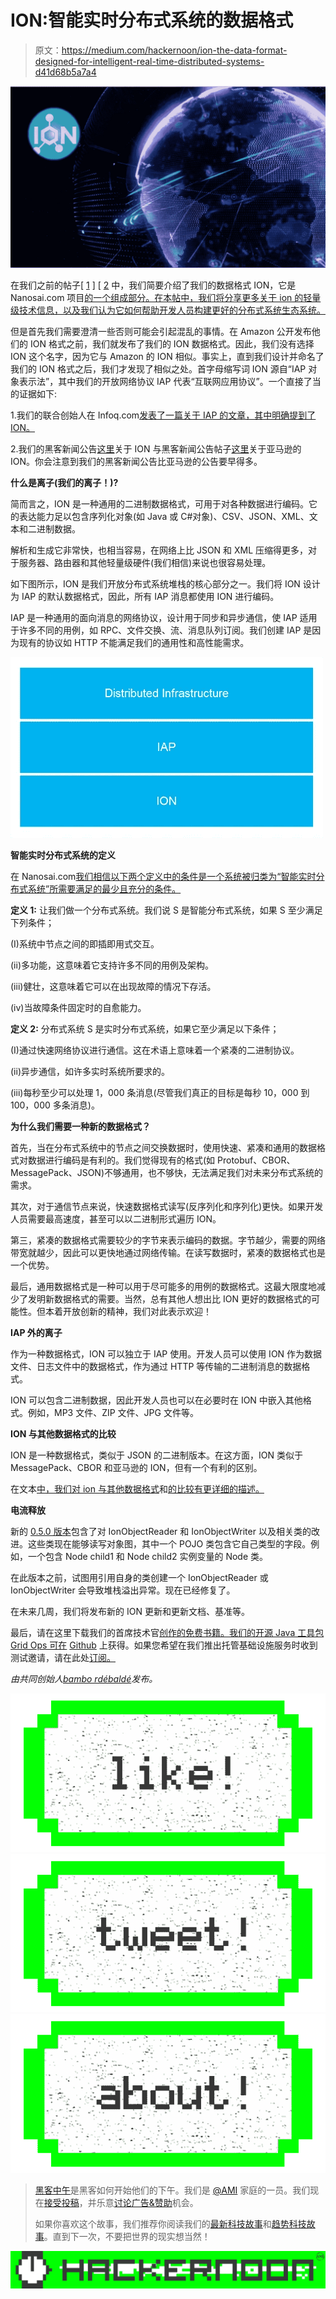 # ION:智能实时分布式系统的数据格式

> 原文：<https://medium.com/hackernoon/ion-the-data-format-designed-for-intelligent-real-time-distributed-systems-d41d68b5a7a4>

![](img/06873350d82cf180cbb9ff7ef407ec33.png)

在我们之前的帖子[ [1](https://hackernoon.com/our-ambitious-quest-to-democratise-distributed-systems-act-2-ion-vs-json-ce69f4e5c4a9) ] [ [2](https://hackernoon.com/our-ambitious-quest-to-democratize-distributed-systems-act-1-protocols-b6bec5297213) 中，我们简要介绍了我们的数据格式 ION，它是 Nanosai.com 项目[的一个组成部分。在本帖中，我们将分享更多关于 ion 的轻量级技术信息，以及我们认为它如何帮助开发人员构建更好的分布式系统生态系统。](http://www.nanosai.com/)

但是首先我们需要澄清一些否则可能会引起混乱的事情。在 Amazon 公开发布他们的 ION 格式之前，我们就发布了我们的 ION 数据格式。因此，我们没有选择 ION 这个名字，因为它与 Amazon 的 ION 相似。事实上，直到我们设计并命名了我们的 ION 格式之后，我们才发现了相似之处。首字母缩写词 ION 源自“IAP 对象表示法”，其中我们的开放网络协议 IAP 代表“互联网应用协议”。一个直接了当的证据如下:

1.我们的联合创始人在 Infoq.com[发表了一篇关于 IAP 的文章，其中明确提到了 ION。](https://www.infoq.com/articles/IAP-Fast-HTTP-Alternative)

2.我们的黑客新闻公告[这里](https://news.ycombinator.com/item?id=11027319)关于 ION 与黑客新闻公告帖子[这里](https://news.ycombinator.com/item?id=11546098)关于亚马逊的 ION。你会注意到我们的黑客新闻公告比亚马逊的公告要早得多。

**什么是离子(我们的离子！)?**

简而言之，ION 是一种通用的二进制数据格式，可用于对各种数据进行编码。它的表达能力足以包含序列化对象(如 Java 或 C#对象)、CSV、JSON、XML、文本和二进制数据。

解析和生成它非常快，也相当容易，在网络上比 JSON 和 XML 压缩得更多，对于服务器、路由器和其他轻量级硬件(我们相信)来说也很容易处理。

如下图所示，ION 是我们开放分布式系统堆栈的核心部分之一。我们将 ION 设计为 IAP 的默认数据格式，因此，所有 IAP 消息都使用 ION 进行编码。

IAP 是一种通用的面向消息的网络协议，设计用于同步和异步通信，使 IAP 适用于许多不同的用例，如 RPC、文件交换、流、消息队列订阅。我们创建 IAP 是因为现有的协议如 HTTP 不能满足我们的通用性和高性能需求。

![](img/3491f7aaba702f9ee9b9e261e09cc8b6.png)

**智能实时分布式系统的定义**

在 Nanosai.com[我们相信以下两个定义中的条件是一个系统被归类为“智能实时分布式系统”所需要满足的最少且充分的条件。](http://www.nanosai.com)

**定义 1:** 让我们做一个分布式系统。我们说 S 是智能分布式系统，如果 S 至少满足下列条件；

(I)系统中节点之间的即插即用式交互。

(ii)多功能，这意味着它支持许多不同的用例及架构。

(iii)健壮，这意味着它可以在出现故障的情况下存活。

(iv)当故障条件固定时的自愈能力。

**定义 2:** 分布式系统 S 是实时分布式系统，如果它至少满足以下条件；

(I)通过快速网络协议进行通信。这在术语上意味着一个紧凑的二进制协议。

(ii)异步通信，如许多实时系统所要求的。

(iii)每秒至少可以处理 1，000 条消息(尽管我们真正的目标是每秒 10，000 到 100，000 多条消息)。

**为什么我们需要一种新的数据格式？**

首先，当在分布式系统中的节点之间交换数据时，使用快速、紧凑和通用的数据格式对数据进行编码是有利的。我们觉得现有的格式(如 Protobuf、CBOR、MessagePack、JSON)不够通用，也不够快，无法满足我们对未来分布式系统的需求。

其次，对于通信节点来说，快速数据格式读写(反序列化和序列化)更快。如果开发人员需要最高速度，甚至可以以二进制形式遍历 ION。

第三，紧凑的数据格式需要较少的字节来表示编码的数据。字节越少，需要的网络带宽就越少，因此可以更快地通过网络传输。在读写数据时，紧凑的数据格式也是一个优势。

最后，通用数据格式是一种可以用于尽可能多的用例的数据格式。这最大限度地减少了发明新数据格式的需要。当然，总有其他人想出比 ION 更好的数据格式的可能性。但本着开放创新的精神，我们对此表示欢迎！

**IAP 外的离子**

作为一种数据格式，ION 可以独立于 IAP 使用。开发人员可以使用 ION 作为数据文件、日志文件中的数据格式，作为通过 HTTP 等传输的二进制消息的数据格式。

ION 可以包含二进制数据，因此开发人员也可以在必要时在 ION 中嵌入其他格式。例如，MP3 文件、ZIP 文件、JPG 文件等。

**ION 与其他数据格式的比较**

ION 是一种数据格式，类似于 JSON 的二进制版本。在这方面，ION 类似于 MessagePack、CBOR 和亚马逊的 ION，但有一个有利的区别。

在文本[中，我们对 ion 与其他数据格式](http://tutorials.jenkov.com/ion/ion-vs-other-formats.html)和[的比较有更详细的描述。](http://tutorials.jenkov.com/ion/ion-performance-benchmarks.html)

**电流释放**

新的 [0.5.0 版本](https://github.com/nanosai/grid-ops-java/releases/tag/0.5.0)包含了对 IonObjectReader 和 IonObjectWriter 以及相关类的改进。这些类现在能够读写对象图，其中一个 POJO 类包含它自己类型的字段。例如，一个包含 Node child1 和 Node child2 实例变量的 Node 类。

在此版本之前，试图用引用自身的类创建一个 IonObjectReader 或 IonObjectWriter 会导致堆栈溢出异常。现在已经修复了。

在未来几周，我们将发布新的 ION 更新和更新文档、基准等。

最后，请在这里下载我们的首席技术官[创作的免费书籍。我们的开源 Java 工具包 Grid Ops 可在](https://leanpub.com/the-grid-vision) [Github](https://github.com/nanosai/grid-ops-java) 上获得。如果您希望在我们推出托管基础设施服务时收到测试邀请，请在此处[订阅。](https://goo.gl/forms/zXQe9k2es9iombdD2)

*由共同创始人*[*bambo rdébaldé*](https://medium.com/u/665359d135fa?source=post_page-----d41d68b5a7a4--------------------------------)*发布。*

[![](img/50ef4044ecd4e250b5d50f368b775d38.png)](http://bit.ly/HackernoonFB)[![](img/979d9a46439d5aebbdcdca574e21dc81.png)](https://goo.gl/k7XYbx)[![](img/2930ba6bd2c12218fdbbf7e02c8746ff.png)](https://goo.gl/4ofytp)

> [黑客中午](http://bit.ly/Hackernoon)是黑客如何开始他们的下午。我们是 [@AMI](http://bit.ly/atAMIatAMI) 家庭的一员。我们现在[接受投稿](http://bit.ly/hackernoonsubmission)，并乐意[讨论广告&赞助](mailto:partners@amipublications.com)机会。
> 
> 如果你喜欢这个故事，我们推荐你阅读我们的[最新科技故事](http://bit.ly/hackernoonlatestt)和[趋势科技故事](https://hackernoon.com/trending)。直到下一次，不要把世界的现实想当然！

![](img/be0ca55ba73a573dce11effb2ee80d56.png)